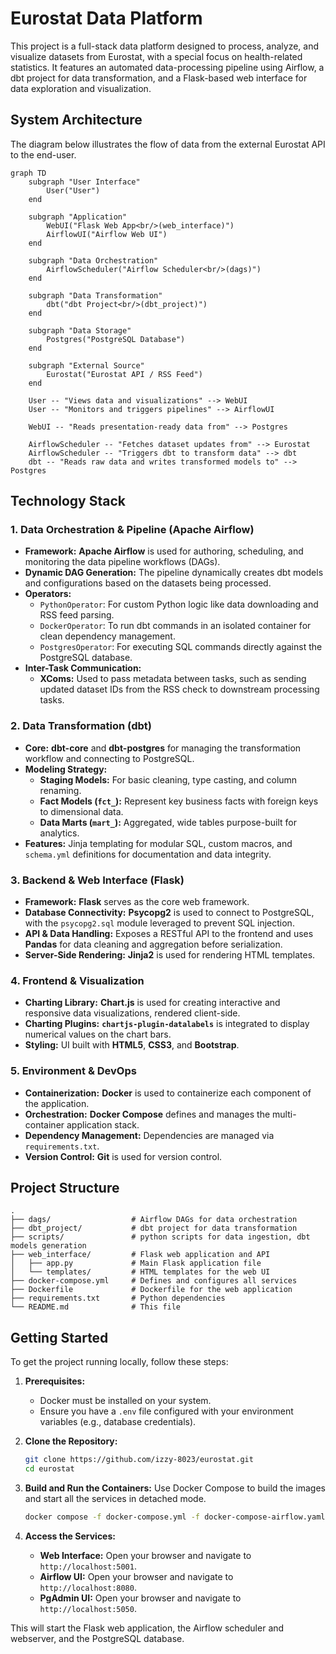 # Eurostat Data Platform

This project is a full-stack data platform designed to process, analyze, and visualize datasets from Eurostat, with a special focus on health-related statistics. It features an automated data-processing pipeline using Airflow, a dbt project for data transformation, and a Flask-based web interface for data exploration and visualization.

## System Architecture

The diagram below illustrates the flow of data from the external Eurostat API to the end-user.

```mermaid
graph TD
    subgraph "User Interface"
        User("User")
    end

    subgraph "Application"
        WebUI("Flask Web App<br/>(web_interface)")
        AirflowUI("Airflow Web UI")
    end

    subgraph "Data Orchestration"
        AirflowScheduler("Airflow Scheduler<br/>(dags)")
    end

    subgraph "Data Transformation"
        dbt("dbt Project<br/>(dbt_project)")
    end
    
    subgraph "Data Storage"
        Postgres("PostgreSQL Database")
    end

    subgraph "External Source"
        Eurostat("Eurostat API / RSS Feed")
    end

    User -- "Views data and visualizations" --> WebUI
    User -- "Monitors and triggers pipelines" --> AirflowUI
    
    WebUI -- "Reads presentation-ready data from" --> Postgres

    AirflowScheduler -- "Fetches dataset updates from" --> Eurostat
    AirflowScheduler -- "Triggers dbt to transform data" --> dbt
    dbt -- "Reads raw data and writes transformed models to" --> Postgres
```

## Technology Stack

### **1. Data Orchestration & Pipeline (Apache Airflow)**

*   **Framework:** **Apache Airflow** is used for authoring, scheduling, and monitoring the data pipeline workflows (DAGs).
*   **Dynamic DAG Generation:** The pipeline dynamically creates dbt models and configurations based on the datasets being processed.
*   **Operators:**
    *   `PythonOperator`: For custom Python logic like data downloading and RSS feed parsing.
    *   `DockerOperator`: To run dbt commands in an isolated container for clean dependency management.
    *   `PostgresOperator`: For executing SQL commands directly against the PostgreSQL database.
*   **Inter-Task Communication:**
    *   **XComs:** Used to pass metadata between tasks, such as sending updated dataset IDs from the RSS check to downstream processing tasks.

### **2. Data Transformation (dbt)**

*   **Core:** **dbt-core** and **dbt-postgres** for managing the transformation workflow and connecting to PostgreSQL.
*   **Modeling Strategy:**
    *   **Staging Models:** For basic cleaning, type casting, and column renaming.
    *   **Fact Models (`fct_`):** Represent key business facts with foreign keys to dimensional data.
    *   **Data Marts (`mart_`):** Aggregated, wide tables purpose-built for analytics.
*   **Features:** Jinja templating for modular SQL, custom macros, and `schema.yml` definitions for documentation and data integrity.

### **3. Backend & Web Interface (Flask)**

*   **Framework:** **Flask** serves as the core web framework.
*   **Database Connectivity:** **Psycopg2** is used to connect to PostgreSQL, with the `psycopg2.sql` module leveraged to prevent SQL injection.
*   **API & Data Handling:** Exposes a RESTful API to the frontend and uses **Pandas** for data cleaning and aggregation before serialization.
*   **Server-Side Rendering:** **Jinja2** is used for rendering HTML templates.

### **4. Frontend & Visualization**

*   **Charting Library:** **Chart.js** is used for creating interactive and responsive data visualizations, rendered client-side.
*   **Charting Plugins:** **`chartjs-plugin-datalabels`** is integrated to display numerical values on the chart bars.
*   **Styling:** UI built with **HTML5**, **CSS3**, and **Bootstrap**.

### **5. Environment & DevOps**

*   **Containerization:** **Docker** is used to containerize each component of the application.
*   **Orchestration:** **Docker Compose** defines and manages the multi-container application stack.
*   **Dependency Management:** Dependencies are managed via `requirements.txt`.
*   **Version Control:** **Git** is used for version control.

## Project Structure

```
.
├── dags/                  # Airflow DAGs for data orchestration
├── dbt_project/           # dbt project for data transformation
├── scripts/               # python scripts for data ingestion, dbt models generation
├── web_interface/         # Flask web application and API
│   ├── app.py             # Main Flask application file
│   └── templates/         # HTML templates for the web UI
├── docker-compose.yml     # Defines and configures all services
├── Dockerfile             # Dockerfile for the web application
├── requirements.txt       # Python dependencies
└── README.md              # This file
```

## Getting Started

To get the project running locally, follow these steps:

1.  **Prerequisites:**
    *   Docker must be installed on your system.
    *   Ensure you have a `.env` file configured with your environment variables (e.g., database credentials).

2.  **Clone the Repository:**
    ```bash
    git clone https://github.com/izzy-8023/eurostat.git
    cd eurostat
    ```

3.  **Build and Run the Containers:**
    Use Docker Compose to build the images and start all the services in detached mode.
    ```bash
    docker compose -f docker-compose.yml -f docker-compose-airflow.yaml up -d --build
    ```

4.  **Access the Services:**
    *   **Web Interface:** Open your browser and navigate to `http://localhost:5001`.
    *   **Airflow UI:** Open your browser and navigate to `http://localhost:8080`.
    *   **PgAdmin UI:** Open your browser and navigate to `http://localhost:5050`.

This will start the Flask web application, the Airflow scheduler and webserver, and the PostgreSQL database.
